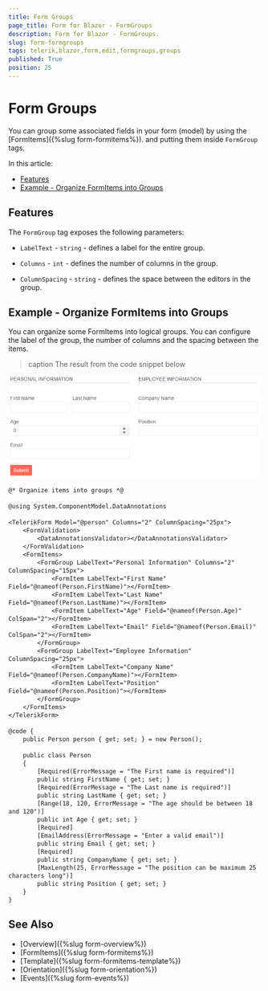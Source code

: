 ```yaml
---
title: Form Groups
page_title: Form for Blazor - FormGroups
description: Form for Blazor - FormGroups.
slug: form-formgroups
tags: telerik,blazor,form,edit,formgroups,groups
published: True
position: 25
---
```


# Form Groups

You can group some associated fields in your form (model) by using the [FormItems]({%slug form-formitems%}). and putting them inside `FormGroup` tags.

In this article:

* [Features](#features)
* [Example - Organize FormItems into Groups](#example---organize-formitems-into-groups)

## Features

The `FormGroup` tag exposes the following parameters:

* `LabelText` - `string` - defines a label for the entire group. 

* `Columns` - `int` - defines the number of columns in the group.

* `ColumnSpacing` - `string` - defines the space between the editors in the group. 

## Example - Organize FormItems into Groups

You can organize some FormItems into logical groups. You can configure the label of the group, the number of columns and the spacing between the items.

>caption The result from the code snippet below

![FormItem example](images/formgroups-example.png)

````CSHTML
@* Organize items into groups *@

@using System.ComponentModel.DataAnnotations

<TelerikForm Model="@person" Columns="2" ColumnSpacing="25px">
    <FormValidation>
        <DataAnnotationsValidator></DataAnnotationsValidator>
    </FormValidation>
    <FormItems>
        <FormGroup LabelText="Personal Information" Columns="2" ColumnSpacing="15px">
            <FormItem LabelText="First Name" Field="@nameof(Person.FirstName)"></FormItem>
            <FormItem LabelText="Last Name" Field="@nameof(Person.LastName)"></FormItem>
            <FormItem LabelText="Age" Field="@nameof(Person.Age)" ColSpan="2"></FormItem>
            <FormItem LabelText="Email" Field="@nameof(Person.Email)" ColSpan="2"></FormItem>
        </FormGroup>
        <FormGroup LabelText="Employee Information" ColumnSpacing="25px">
            <FormItem LabelText="Company Name" Field="@nameof(Person.CompanyName)"></FormItem>
            <FormItem LabelText="Position" Field="@nameof(Person.Position)"></FormItem>
        </FormGroup>
    </FormItems>
</TelerikForm>

@code {
    public Person person { get; set; } = new Person();

    public class Person
    {
        [Required(ErrorMessage = "The First name is required")]
        public string FirstName { get; set; }
        [Required(ErrorMessage = "The Last name is required")]
        public string LastName { get; set; }
        [Range(18, 120, ErrorMessage = "The age should be between 18 and 120")]
        public int Age { get; set; }
        [Required]
        [EmailAddress(ErrorMessage = "Enter a valid email")]
        public string Email { get; set; }
        [Required]
        public string CompanyName { get; set; }
        [MaxLength(25, ErrorMessage = "The position can be maximum 25 characters long")]
        public string Position { get; set; }
    }
}
````

## See Also

  * [Overview]({%slug form-overview%})
  * [FormItems]({%slug form-formitems%})
  * [Template]({%slug form-formitems-template%})
  * [Orientation]({%slug form-orientation%})
  * [Events]({%slug form-events%})
   
   
